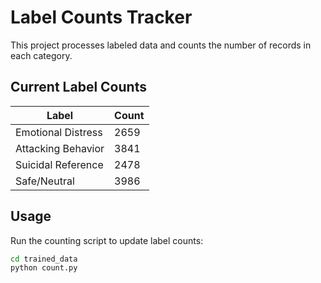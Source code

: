 # Label Counts Tracker

This project processes labeled data and counts the number of records in each category.

## Current Label Counts

| Label              | Count |
| ------------------ | ----- |
| Emotional Distress | 2659  |
| Attacking Behavior | 3841  |
| Suicidal Reference | 2478  |
| Safe/Neutral       | 3986  |

## Usage

Run the counting script to update label counts:

```bash
cd trained_data
python count.py
```
